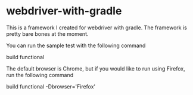 webdriver-with-gradle
=====================

This is a framework I created for webdriver with gradle. The framework is pretty bare bones at the moment.

You can run the sample test with the following command

build functional

The default browser is Chrome, but if you would like to run using Firefox, run the following command

build functional -Dbrowser='Firefox'
